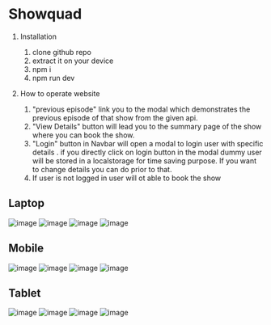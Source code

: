 # Showquad

1) Installation 
   1) clone github repo
   2) extract it on your device
   3) npm i 
   4) npm run dev 
   
2) How to operate website
    1) "previous episode" link you to the modal which demonstrates the previous episode of that show from the given api.
    2) "View Details" button will lead you to the summary page of the show where you can book the show.
    3) "Login" button in Navbar will open a modal to login user with specific details . if you directly click on login button in the modal dummy user will be stored in a localstorage for time saving purpose. If you want to change details you can do prior to that. 
    4) If user is not logged in user will ot able to book the show
  
## Laptop

![image](https://github.com/stalwartszen/showquad/assets/95701298/f5953017-4670-4cd1-af5a-ed48505a80b7)
![image](https://github.com/stalwartszen/showquad/assets/95701298/8c886639-91f3-45fb-9848-d014286ee3c3)
![image](https://github.com/stalwartszen/showquad/assets/95701298/3323a418-3f53-4f9d-97c6-fbb70b314fc6)
![image](https://github.com/stalwartszen/showquad/assets/95701298/9b507a7e-6a4a-4a37-999b-bca80f31374b)

## Mobile

![image](https://github.com/stalwartszen/showquad/assets/95701298/9e9b9d61-af82-46b4-ba1f-9128d6c76c8d)
![image](https://github.com/stalwartszen/showquad/assets/95701298/e93ff423-9706-48b8-ba10-f8357b286409)
![image](https://github.com/stalwartszen/showquad/assets/95701298/e1070d24-e3f5-4834-abed-ceeedf880a66)
![image](https://github.com/stalwartszen/showquad/assets/95701298/b068a309-85c4-44d2-a211-fd638569eed1)

## Tablet

![image](https://github.com/stalwartszen/showquad/assets/95701298/a1811705-8e6b-40ff-9732-fa96155f0a87)
![image](https://github.com/stalwartszen/showquad/assets/95701298/47dbbe19-de5d-4bc2-be28-fa0a535f088d)
![image](https://github.com/stalwartszen/showquad/assets/95701298/84ae2055-ad8b-40e8-a1dd-f4c0cce79681)
![image](https://github.com/stalwartszen/showquad/assets/95701298/a8f75ade-f7d0-437d-85e9-e06e3d252159)
